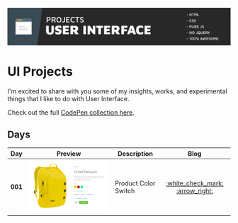 <p align="center">
<a href="http://codepen.io/collection/DNzmyZ/" target="_blank">
<img src="resources/images/ui-github-header.jpg">
</a>
</p>

# UI Projects

I'm excited to share with you some of my insights, works, and experimental things that I like to do with User Interface.

Check out the full [CodePen collection here](http://codepen.io/collection/DNzmyZ/).

## Days
<table>
    <thead>
        <tr>
            <th>Day</th>
            <th>Preview</th>
            <th>Description</th>
            <th>Blog</th>
        </tr>
    </thead>
    <tbody>
        <tr>
            <td><strong>001</strong></td>
            <td><img src="resources/images/thumbnail/ui-001.png"></img></td>
            <td>Product Color Switch</td>
            <td align="center"><a href="https://fullstackreact.com/react-daily-ui/001-sign-up-form/" target="_blank">:white_check_mark: :arrow_right:</a></td>
        </tr>
    </tbody>
</table>

<div style="clear:both"></div>
